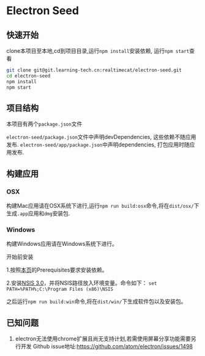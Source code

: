 # Electron Seed

## 快速开始

clone本项目至本地,cd到项目目录,运行`npm install`安装依赖, 运行`npm start`查看

```bash
git clone git@git.learning-tech.cn:realtimecat/electron-seed.git
cd electron-seed
npm install
npm start
```

## 项目结构

本项目有两个`package.json`文件

`electron-seed/package.json`文件中声明devDependencies, 这些依赖不随应用发布.
`electron-seed/app/package.json`中声明dependencies, 打包应用时随应用发布.


## 构建应用

### OSX

构建Mac应用请在OSX系统下进行,运行`npm run build:osx`命令,将在`dist/osx/`下生成`.app`应用和`dmg`安装包.

### Windows

构建Windows应用请在Windows系统下进行。

开始前安装

1.按照[本页](http://electron.atom.io/docs/v0.36.7/development/build-instructions-windows/)的Prerequisites要求安装依赖。

2.安装[NSIS 3.0](http://nsis.sourceforge.net/Download)，并将NSIS路径放入环境变量。命令如下：
`set PATH=%PATH%;C:\Program Files (x86)\NSIS`

之后运行`npm run build:win`命令,将在`dist/win/`下生成软件包以及安装包。



## 已知问题 

1. electron无法使用chrome扩展且尚无支持计划,若需使用屏幕分享功能需要另行开发
Github issue地址:https://github.com/atom/electron/issues/1498
